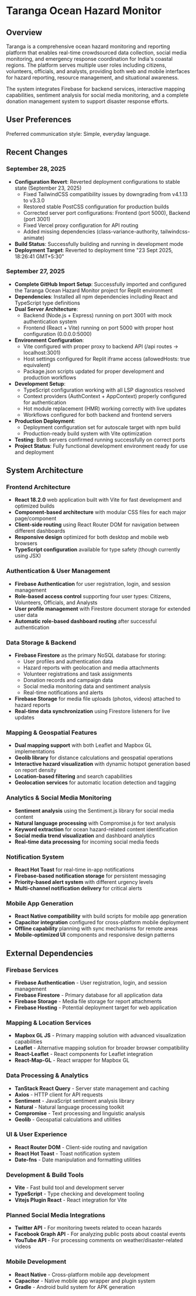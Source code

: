 # Taranga Ocean Hazard Monitor

## Overview

Taranga is a comprehensive ocean hazard monitoring and reporting platform that enables real-time crowdsourced data collection, social media monitoring, and emergency response coordination for India's coastal regions. The platform serves multiple user roles including citizens, volunteers, officials, and analysts, providing both web and mobile interfaces for hazard reporting, resource management, and situational awareness.

The system integrates Firebase for backend services, interactive mapping capabilities, sentiment analysis for social media monitoring, and a complete donation management system to support disaster response efforts.

## User Preferences

Preferred communication style: Simple, everyday language.

## Recent Changes

### September 28, 2025
- **Configuration Revert**: Reverted deployment configurations to stable state (September 23, 2025)
  - Fixed TailwindCSS compatibility issues by downgrading from v4.1.13 to v3.3.0
  - Restored stable PostCSS configuration for production builds
  - Corrected server port configurations: Frontend (port 5000), Backend (port 3001)
  - Fixed Vercel proxy configuration for API routing
  - Added missing dependencies (class-variance-authority, tailwindcss-animate)
- **Build Status**: Successfully building and running in development mode
- **Deployment Target**: Reverted to deployment time "23 Sept 2025, 18:26:41 GMT+5:30"

### September 27, 2025
- **Complete GitHub Import Setup**: Successfully imported and configured the Taranga Ocean Hazard Monitor project for Replit environment
- **Dependencies**: Installed all npm dependencies including React and TypeScript type definitions
- **Dual Server Architecture**:
  - Backend (Node.js + Express) running on port 3001 with mock authentication system
  - Frontend (React + Vite) running on port 5000 with proper host configuration (0.0.0.0:5000)
- **Environment Configuration**:
  - Vite configured with proper proxy to backend API (/api routes → localhost:3001)
  - Host settings configured for Replit iframe access (allowedHosts: true equivalent)
  - Package.json scripts updated for proper development and production workflows
- **Development Setup**:
  - TypeScript configuration working with all LSP diagnostics resolved
  - Context providers (AuthContext + AppContext) properly configured for authentication
  - Hot module replacement (HMR) working correctly with live updates
  - Workflows configured for both backend and frontend servers
- **Production Deployment**:
  - Deployment configuration set for autoscale target with npm build
  - Production-ready build system with Vite optimization
- **Testing**: Both servers confirmed running successfully on correct ports
- **Project Status**: Fully functional development environment ready for use and deployment

## System Architecture

### Frontend Architecture
- **React 18.2.0** web application built with Vite for fast development and optimized builds
- **Component-based architecture** with modular CSS files for each major page/component
- **Client-side routing** using React Router DOM for navigation between different dashboards
- **Responsive design** optimized for both desktop and mobile web browsers
- **TypeScript configuration** available for type safety (though currently using JSX)

### Authentication & User Management
- **Firebase Authentication** for user registration, login, and session management
- **Role-based access control** supporting four user types: Citizens, Volunteers, Officials, and Analysts
- **User profile management** with Firestore document storage for extended user data
- **Automatic role-based dashboard routing** after successful authentication

### Data Storage & Backend
- **Firebase Firestore** as the primary NoSQL database for storing:
  - User profiles and authentication data
  - Hazard reports with geolocation and media attachments
  - Volunteer registrations and task assignments
  - Donation records and campaign data
  - Social media monitoring data and sentiment analysis
  - Real-time notifications and alerts
- **Firebase Storage** for media file uploads (photos, videos) attached to hazard reports
- **Real-time data synchronization** using Firestore listeners for live updates

### Mapping & Geospatial Features
- **Dual mapping support** with both Leaflet and Mapbox GL implementations
- **Geolib library** for distance calculations and geospatial operations
- **Interactive hazard visualization** with dynamic hotspot generation based on report density
- **Location-based filtering** and search capabilities
- **Geolocation services** for automatic location detection and tagging

### Analytics & Social Media Monitoring
- **Sentiment analysis** using the Sentiment.js library for social media content
- **Natural language processing** with Compromise.js for text analysis
- **Keyword extraction** for ocean hazard-related content identification
- **Social media trend visualization** and dashboard analytics
- **Real-time data processing** for incoming social media feeds

### Notification System
- **React Hot Toast** for real-time in-app notifications
- **Firebase-based notification storage** for persistent messaging
- **Priority-based alert system** with different urgency levels
- **Multi-channel notification delivery** for critical alerts

### Mobile App Generation
- **React Native compatibility** with build scripts for mobile app generation
- **Capacitor integration** configured for cross-platform mobile deployment
- **Offline capability** planning with sync mechanisms for remote areas
- **Mobile-optimized UI** components and responsive design patterns

## External Dependencies

### Firebase Services
- **Firebase Authentication** - User registration, login, and session management
- **Firebase Firestore** - Primary database for all application data
- **Firebase Storage** - Media file storage for report attachments
- **Firebase Hosting** - Potential deployment target for web application

### Mapping & Location Services
- **Mapbox GL JS** - Primary mapping solution with advanced visualization capabilities
- **Leaflet** - Alternative mapping solution for broader browser compatibility
- **React-Leaflet** - React components for Leaflet integration
- **React-Map-GL** - React wrapper for Mapbox GL

### Data Processing & Analytics
- **TanStack React Query** - Server state management and caching
- **Axios** - HTTP client for API requests
- **Sentiment** - JavaScript sentiment analysis library
- **Natural** - Natural language processing toolkit
- **Compromise** - Text processing and linguistic analysis
- **Geolib** - Geospatial calculations and utilities

### UI & User Experience
- **React Router DOM** - Client-side routing and navigation
- **React Hot Toast** - Toast notification system
- **Date-fns** - Date manipulation and formatting utilities

### Development & Build Tools
- **Vite** - Fast build tool and development server
- **TypeScript** - Type checking and development tooling
- **Vitejs Plugin React** - React integration for Vite

### Planned Social Media Integrations
- **Twitter API** - For monitoring tweets related to ocean hazards
- **Facebook Graph API** - For analyzing public posts about coastal events
- **YouTube API** - For processing comments on weather/disaster-related videos

### Mobile Development
- **React Native** - Cross-platform mobile app development
- **Capacitor** - Native mobile app wrapper and plugin system
- **Gradle** - Android build system for APK generation